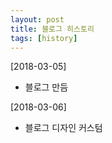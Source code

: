 ```yaml
---
layout: post
title: 블로그 히스토리
tags: [history]
---
```


[2018-03-05]
- 블로그 만듬

[2018-03-06]
- 블로그 디자인 커스텀
